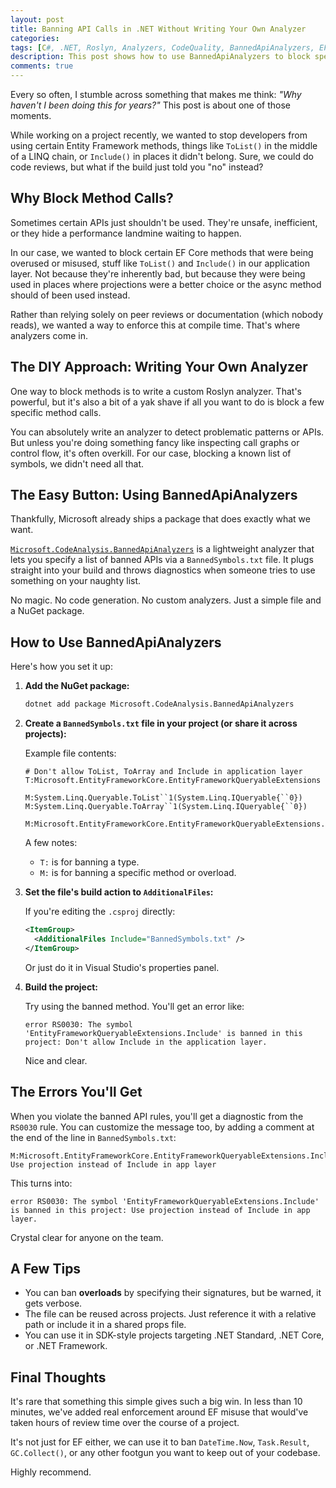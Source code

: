 ```yaml
---
layout: post
title: Banning API Calls in .NET Without Writing Your Own Analyzer
categories:
tags: [C#, .NET, Roslyn, Analyzers, CodeQuality, BannedApiAnalyzers, EF Core]
description: This post shows how to use BannedApiAnalyzers to block specific method calls such as EF Core's Include(), helping you enforce architectural boundaries and keep your codebase clean without writing custom analyzers.
comments: true
---
```


Every so often, I stumble across something that makes me think: *"Why haven't I been doing this for years?"* This post is about one of those moments.

While working on a project recently, we wanted to stop developers from using certain Entity Framework methods, things like `ToList()` in the middle of a LINQ chain, or `Include()` in places it didn't belong. Sure, we could do code reviews, but what if the build just told you "no" instead?

## Why Block Method Calls?

Sometimes certain APIs just shouldn't be used. They're unsafe, inefficient, or they hide a performance landmine waiting to happen.

In our case, we wanted to block certain EF Core methods that were being overused or misused, stuff like `ToList()` and `Include()` in our application layer. Not because they're inherently bad, but because they were being used in places where projections were a better choice or the async method should of been used instead.

Rather than relying solely on peer reviews or documentation (which nobody reads), we wanted a way to enforce this at compile time. That's where analyzers come in.

## The DIY Approach: Writing Your Own Analyzer

One way to block methods is to write a custom Roslyn analyzer. That's powerful, but it's also a bit of a yak shave if all you want to do is block a few specific method calls.

You can absolutely write an analyzer to detect problematic patterns or APIs. But unless you're doing something fancy like inspecting call graphs or control flow, it's often overkill. For our case, blocking a known list of symbols, we didn't need all that.

## The Easy Button: Using BannedApiAnalyzers

Thankfully, Microsoft already ships a package that does exactly what we want.

[`Microsoft.CodeAnalysis.BannedApiAnalyzers`](https://www.nuget.org/packages/Microsoft.CodeAnalysis.BannedApiAnalyzers) is a lightweight analyzer that lets you specify a list of banned APIs via a `BannedSymbols.txt` file. It plugs straight into your build and throws diagnostics when someone tries to use something on your naughty list.

No magic. No code generation. No custom analyzers. Just a simple file and a NuGet package.

## How to Use BannedApiAnalyzers

Here's how you set it up:

1. **Add the NuGet package:**

   ```bash
   dotnet add package Microsoft.CodeAnalysis.BannedApiAnalyzers
   ```

2. **Create a `BannedSymbols.txt` file in your project (or share it across projects):**

   Example file contents:

   ```text
   # Don't allow ToList, ToArray and Include in application layer
   T:Microsoft.EntityFrameworkCore.EntityFrameworkQueryableExtensions

   M:System.Linq.Queryable.ToList``1(System.Linq.IQueryable{``0})
   M:System.Linq.Queryable.ToArray``1(System.Linq.IQueryable{``0})
   
   M:Microsoft.EntityFrameworkCore.EntityFrameworkQueryableExtensions.Include``2(System.Linq.IQueryable{``0},System.Linq.Expressions.Expression{System.Func{``0,``1}})
   ```

   A few notes:

   * `T:` is for banning a type.
   * `M:` is for banning a specific method or overload.

3. **Set the file's build action to `AdditionalFiles`:**

   If you're editing the `.csproj` directly:

   ```xml
   <ItemGroup>
     <AdditionalFiles Include="BannedSymbols.txt" />
   </ItemGroup>
   ```

   Or just do it in Visual Studio's properties panel.

4. **Build the project:**

   Try using the banned method. You'll get an error like:

   ```text
   error RS0030: The symbol 'EntityFrameworkQueryableExtensions.Include' is banned in this project: Don't allow Include in the application layer.
   ```

   Nice and clear.

## The Errors You'll Get

When you violate the banned API rules, you'll get a diagnostic from the `RS0030` rule. You can customize the message too, by adding a comment at the end of the line in `BannedSymbols.txt`:

```text
M:Microsoft.EntityFrameworkCore.EntityFrameworkQueryableExtensions.Include``2(System.Linq.IQueryable{``0},System.Linq.Expressions.Expression{System.Func{``0,``1}}); Use projection instead of Include in app layer
```

This turns into:

```text
error RS0030: The symbol 'EntityFrameworkQueryableExtensions.Include' is banned in this project: Use projection instead of Include in app layer.
```

Crystal clear for anyone on the team.

## A Few Tips

* You can ban **overloads** by specifying their signatures, but be warned, it gets verbose.
* The file can be reused across projects. Just reference it with a relative path or include it in a shared props file.
* You can use it in SDK-style projects targeting .NET Standard, .NET Core, or .NET Framework.

## Final Thoughts

It's rare that something this simple gives such a big win. In less than 10 minutes, we've added real enforcement around EF misuse that would've taken hours of review time over the course of a project.

It's not just for EF either, we can use it to ban `DateTime.Now`, `Task.Result`, `GC.Collect()`, or any other footgun you want to keep out of your codebase.

Highly recommend.
